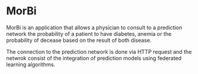 # MorBi

MorBi is an application that allows a physician to consult to a prediction network the probability of a patient to have diabetes, anemia or the probability of decease based on the result of both disease.

The connection to the prediction network is done via HTTP request and the netwrok consist of the integration of prediction models using federated learning algorithms.
